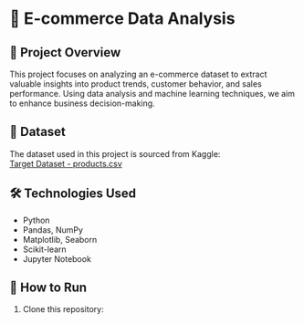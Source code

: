 # 🛒 E-commerce Data Analysis  

## 📌 Project Overview  
This project focuses on analyzing an e-commerce dataset to extract valuable insights into product trends, customer behavior, and sales performance. Using data analysis and machine learning techniques, we aim to enhance business decision-making.  

## 📂 Dataset  
The dataset used in this project is sourced from Kaggle:  
[Target Dataset - products.csv](https://www.kaggle.com/datasets/devarajv88/target-dataset?select=products.csv)  

## 🛠 Technologies Used  
- Python  
- Pandas, NumPy  
- Matplotlib, Seaborn  
- Scikit-learn  
- Jupyter Notebook  

## 🚀 How to Run  
1. Clone this repository:  
   
